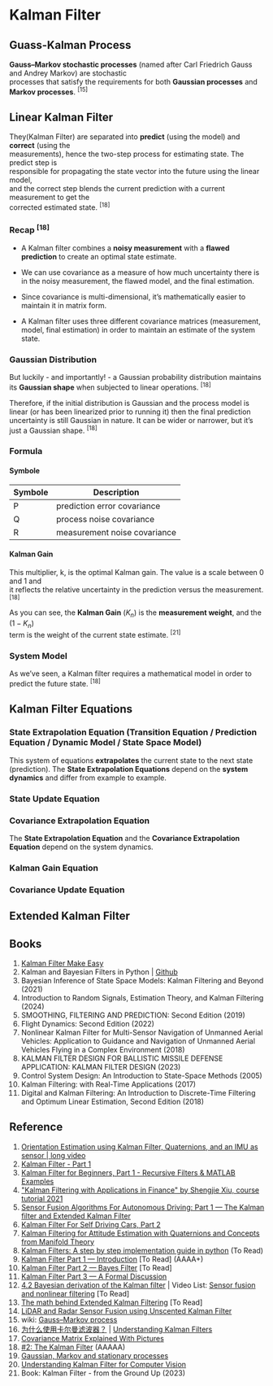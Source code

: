 # Kalman Filter



## Guass-Kalman Process
**Gauss–Markov stochastic processes** (named after Carl Friedrich Gauss and Andrey Markov) are stochastic <br>
processes that satisfy the requirements for both **Gaussian processes** and **Markov processes**. <sup>[15]</sup>

## Linear Kalman Filter

They(Kalman Filter) are separated into **predict** (using the model) and **correct** (using the <br>
measurements), hence the two-step process for estimating state. The predict step is <br>
responsible for propagating the state vector into the future using the linear model, <br>
and the correct step blends the current prediction with a current measurement to get the <br> 
corrected estimated state. <sup>[18]</sup>

### Recap <sup>[18]</sup>
* A Kalman filter combines a **noisy measurement** with a **flawed prediction** to create an optimal state estimate. 

* We can use covariance as a measure of how much uncertainty there is in the noisy measurement, the flawed model, and the final estimation. 

* Since covariance is multi-dimensional, it’s mathematically easier to maintain it in matrix form.

* A Kalman filter uses three different covariance matrices (measurement,  model, final estimation) in order to maintain an estimate of the system state. 

### Gaussian Distribution

But luckily - and importantly! - a Gaussian probability distribution maintains 
its **Gaussian shape** when subjected to linear operations. <sup>[18]</sup>

Therefore, if the initial distribution is Gaussian and the process model is linear 
(or has been linearized prior to running it) then the final prediction uncertainty 
is still Gaussian in nature. It can be wider or narrower, but it’s just a Gaussian shape. <sup>[18]</sup>

### Formula

#### Symbole

| Symbole | Description |
| -- | -- |
| P | prediction error covariance | 
| Q | process noise covariance |
| R | measurement noise covariance |

#### Kalman Gain
This multiplier, k, is the optimal Kalman gain. The value is a scale between 0 and 1 and <br>
it reflects the relative uncertainty in the prediction versus the measurement. <sup>[18]</sup>

As you can see, the **Kalman Gain** ($`K_{n}`$) is the **measurement weight**, and the $`(1 − K_{n})`$ <br>
term is the weight of the current state estimate. <sup>[21]</sup>

### System Model
As we’ve seen, a Kalman filter requires a mathematical model in order to predict the future state. <sup>[18]</sup>

## Kalman Filter Equations

### State Extrapolation Equation (Transition Equation / Prediction Equation / Dynamic Model / State Space Model)

This system of equations **extrapolates** the current state to the next state (prediction).
The **State Extrapolation Equations** depend on the **system dynamics** and differ from example to example.


### State Update Equation


### Covariance Extrapolation Equation

The **State Extrapolation Equation** and the **Covariance Extrapolation Equation** depend on the system dynamics.

### Kalman Gain Equation




### Covariance Update Equation



## Extended Kalman Filter

## Books
1. [Kalman Filter Make Easy](https://thekalmanfilter.com/kalman-filter-made-easy-ebook/)
2. Kalman and Bayesian Filters in Python | [Github](https://github.com/rlabbe/Kalman-and-Bayesian-Filters-in-Python)
3. Bayesian Inference of State Space Models: Kalman Filtering and Beyond (2021)
4. Introduction to Random Signals, Estimation Theory, and Kalman Filtering (2024)
5. SMOOTHING, FILTERING AND PREDICTION: Second Edition (2019)
6. Flight Dynamics: Second Edition (2022)
7. Nonlinear Kalman Filter for Multi-Sensor Navigation of Unmanned Aerial Vehicles: Application to Guidance and Navigation of Unmanned Aerial Vehicles Flying in a Complex Environment (2018)
8. KALMAN FILTER DESIGN FOR BALLISTIC MISSILE DEFENSE APPLICATION: KALMAN FILTER DESIGN (2023)
9. Control System Design: An Introduction to State-Space Methods (2005)
10. Kalman Filtering: with Real-Time Applications (2017)
11. Digital and Kalman Filtering: An Introduction to Discrete-Time Filtering and Optimum Linear Estimation, Second Edition (2018)

## Reference
1. [Orientation Estimation using Kalman Filter, Quaternions, and an IMU as sensor | long video
](https://www.youtube.com/watch?v=6oH4Stb2Ifs)
2. [Kalman Filter - Part 1](https://www.youtube.com/watch?v=LioOvUZ1MiM)
3. [Kalman Filter for Beginners, Part 1 - Recursive Filters & MATLAB Examples
](https://www.youtube.com/watch?v=HCd-leV8OkU)
4. ["Kalman Filtering with Applications in Finance" by Shengjie Xiu, course tutorial 2021
](https://www.youtube.com/watch?v=R63dU5w_djQ)
5. [Sensor Fusion Algorithms For Autonomous Driving: Part 1 — The Kalman filter and Extended Kalman Filter](https://medium.com/@wilburdes/sensor-fusion-algorithms-for-autonomous-driving-part-1-the-kalman-filter-and-extended-kalman-a4eab8a833dd)
6. [Kalman Filter For Self Driving Cars, Part 2](https://medium.com/@nikhilbadam56/kalman-filter-for-self-driving-cars-part-2-c069d815553e)
7. [Kalman Filtering for Attitude Estimation with Quaternions and Concepts from Manifold Theory](https://www.ncbi.nlm.nih.gov/pmc/articles/PMC6339217/pdf/sensors-19-00149.pdf)
8. [Kalman Filters: A step by step implementation guide in python](https://medium.com/analytics-vidhya/kalman-filters-a-step-by-step-implementation-guide-in-python-91e7e123b968) (To Read)
9. [Kalman Filter Part 1 — Introduction](https://medium.com/@mathiasmantelli/kalman-filter-series-introduction-6d2e2b28d4cf) [To Read] (AAAA+)
10. [Kalman Filter Part 2 — Bayes Filter](https://medium.com/@mathiasmantelli/kalman-filter-part-2-bayes-filter-f2fa9c0b5c95) [To Read]
11. [Kalman Filter Part 3 — A Formal Discussion](https://medium.com/@mathiasmantelli/kalman-filter-part-3-a-formal-discussion-e1a61b359fef)
12. [4.2 Bayesian derivation of the Kalman filter](https://www.youtube.com/watch?v=u_xRUxwlaFY) | Video List: [Sensor fusion and nonlinear filtering](https://www.youtube.com/playlist?list=PLTD_k0sZVYFqjFDkJV8GE2EwfxNK59fJY) [To Read]
13. [The math behind Extended Kalman Filtering](https://medium.com/@sasha_przybylski/the-math-behind-extended-kalman-filtering-0df981a87453) [To Read]
14. [LiDAR and Radar Sensor Fusion using Unscented Kalman Filter](https://medium.com/@nikhilnair8490/lidar-and-radar-sensor-fusion-using-unscented-kalman-filter-5b20de0ab1d1)
15. wiki: [Gauss–Markov process](https://en.wikipedia.org/wiki/Gauss%E2%80%93Markov_process)
16. [为什么使用卡尔曼滤波器？](https://www.youtube.com/watch?v=mwn8xhgNpFY) | [Understanding Kalman Filters](https://www.youtube.com/playlist?list=PLn8PRpmsu08pzi6EMiYnR-076Mh-q3tWr)
17. [Covariance Matrix Explained With Pictures](https://thekalmanfilter.com/covariance-matrix-explained/)
18. [#2: The Kalman Filter](https://engineeringmedia.com/controlblog/the-kalman-filter) (AAAAA)
19. [Gaussian, Markov and stationary processes](https://www.seas.upenn.edu/~ese3030/block_4_stationary_processes/slides/400_markov_gaussian_stationary_processes.pdf)
20. [Understanding Kalman Filter for Computer Vision](https://www.analyticsvidhya.com/blog/2021/10/an-intuition-about-kalman-filter/)
21. Book: Kalman Filter - from the Ground Up (2023)
